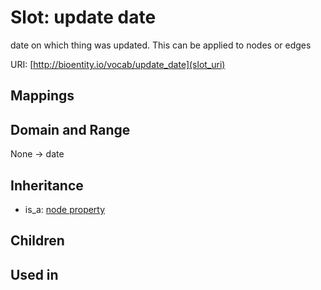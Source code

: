 # Slot: update date


date on which thing was updated. This can be applied to nodes or edges

URI: [http://bioentity.io/vocab/update_date](slot_uri)
## Mappings

## Domain and Range

None -> date
## Inheritance

 *  is_a: [node property](node_property.md)
## Children

## Used in

